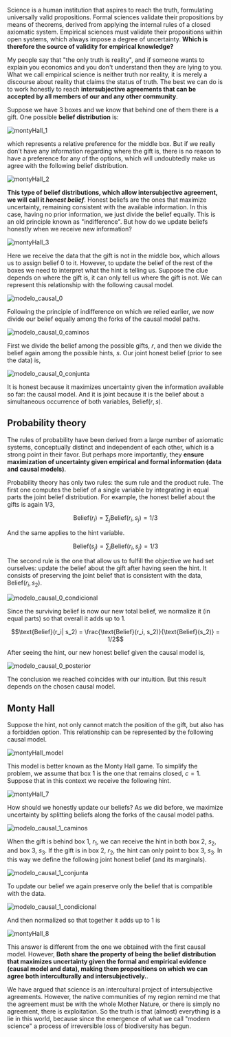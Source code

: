 Science is a human institution that aspires to reach the truth, formulating universally valid propositions.
Formal sciences validate their propositions by means of theorems, derived from applying the internal rules of a closed axiomatic system.
Empirical sciences must validate their propositions within open systems, which always impose a degree of uncertainty.
**Which is therefore the source of validity for empirical knowledge?**

My people say that "the only truth is reality", and if someone wants to explain you economics and you don't understand then they are lying to you.
What we call empirical science is neither truth nor reality, it is merely a discourse about reality that claims the status of truth.
The best we can do is to work honestly to reach **intersubjective agreements that can be accepted by all members of our and any other community**.

Suppose we have 3 boxes and we know that behind one of them there is a gift.
One possible **belief distribution** is:

![montyHall_1](./figures/montyHall_1.png)

which represents a relative preference for the middle box.
But if we really don't have any information regarding where the gift is, there is no reason to have a preference for any of the options, which will undoubtedly make us agree with the following belief distribution.

![montyHall_2](./figures/montyHall_2.png)

**This type of belief distributions, which allow intersubjective agreement, we will call it _honest belief_**.
Honest beliefs are the ones that maximize uncertainty, remaining consistent with the available information.
In this case, having no prior information, we just divide the belief equally.
This is an old principle known as "indifference".
But how do we update beliefs honestly when we receive new information?

![montyHall_3](./figures/montyHall_3.png)

Here we receive the data that the gift is not in the middle box, which allows us to assign belief 0 to it.
However, to update the belief of the rest of the boxes we need to interpret what the hint is telling us.
Suppose the clue depends on where the gift is, it can only tell us where the gift is not.
We can represent this relationship with the following causal model.

![modelo_causal_0](./figures/modelo_causal_0.png)

Following the principle of indifference on which we relied earlier, we now divide our belief equally among the forks of the causal model paths.

![modelo_causal_0_caminos](./figures/modelo_causal_0_caminos.png)

First we divide the belief among the possible gifts, $r$, and then we divide the belief again among the possible hints, $s$.
Our joint honest belief (prior to see the data) is, 

![modelo_causal_0_conjunta](./figures/modelo_causal_0_conjunta.png)

It is honest because it maximizes uncertainty given the information available so far: the causal model.
And it is joint because it is the belief about a simultaneous occurrence of both variables, $\text{Belief}(r,s)$.

## Probability theory

The rules of probability have been derived from a large number of axiomatic systems, conceptually distinct and independent of each other, which is a strong point in their favor.
But perhaps more importantly, they **ensure maximization of uncertainty given empirical and formal information (data and causal models)**.

Probability theory has only two rules: the sum rule and the product rule.
The first one computes the belief of a single variable by integrating in equal parts the joint belief distribution.
For example, the honest belief about the gifts is again 1/3,

$$\text{Belief}(r_i) = \sum_j \text{Belief}(r_i, s_j) = 1/3$$

And the same applies to the hint variable.

$$\text{Belief}(s_j) = \sum_i \text{Belief}(r_i, s_j) = 1/3$$

The second rule is the one that allow us to fulfill the objective we had set ourselves: update the belief about the gift after having seen the hint.
It consists of preserving the joint belief that is consistent with the data, $\text{Belief}(r_i, s_2)$.

![modelo_causal_0_condicional](./figures/modelo_causal_0_condicional.png)

Since the surviving belief is now our new total belief, we normalize it (in equal parts) so that overall it adds up to 1.

$$\text{Belief}(r_i| s_2) = \frac{\text{Belief}(r_i, s_2)}{\text{Belief}(s_2)} = 1/2$$

After seeing the hint, our new honest belief given the causal model is, 

![modelo_causal_0_posterior](./figures/modelo_causal_0_posterior.png)

The conclusion we reached coincides with our intuition.
But this result depends on the chosen causal model.

## Monty Hall

Suppose the hint, not only cannot match the position of the gift, but also has a forbidden option.
This relationship can be represented by the following causal model.

![montyHall_model](./figures/montyHall_model.png)

This model is better known as the Monty Hall game.
To simplify the problem, we assume that box 1 is the one that remains closed, $c=1$.
Suppose that in this context we receive the following hint.

![montyHall_7](./figures/montyHall_7.png)

How should we honestly update our beliefs?
As we did before, we maximize uncertainty by splitting beliefs along the forks of the causal model paths.

![modelo_causal_1_caminos](./figures/modelo_causal_1_caminos.png)

When the gift is behind box 1, $r_1$, we can receive the hint in both box 2, $s_2$, and box 3, $s_3$.
If the gift is in box 2, $r_2$, the hint can only point to box 3, $s_3$.
In this way we define the following joint honest belief (and its marginals).

![modelo_causal_1_conjunta](./figures/modelo_causal_1_conjunta.png)

To update our belief we again preserve only the belief that is compatible with the data.

![modelo_causal_1_condicional](./figures/modelo_causal_1_condicional.png)

And then normalized so that together it adds up to 1 is

![montyHall_8](./figures/montyHall_8.png)

This answer is different from the one we obtained with the first causal model.
However, **Both share the property of being the belief distribution that maximizes uncertainty given the formal and empirical evidence (causal model and data), making them propositions on which we can agree both interculturally and intersubjectively.**.

We have argued that science is an intercultural project of intersubjective agreements.
However, the native communities of my region remind me that the agreement must be with the whole Mother Nature, or there is simply no agreement, there is exploitation.
So the truth is that (almost) everything is a lie in this world, because since the emergence of what we call "modern science" a process of irreversible loss of biodiversity has begun.






































































